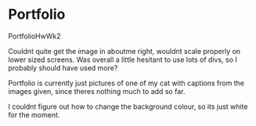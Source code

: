 # Portfolio
PortfolioHwWk2

Couldnt quite get the image in aboutme right, wouldnt scale properly on lower sized screens. Was overall a little hesitant to use lots of divs, so I probably should have used more?

Portfolio is currently just pictures of one of my cat with captions from the images given, since theres nothing much to add so far.

I couldnt figure out how to change the background colour, so its just white for the moment.